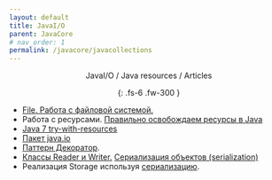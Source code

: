 ```yaml
---
layout: default
title: JavaI/O
parent: JavaCore
# nav_order: 1
permalink: /javacore/javacollections
---
```

<div align="center" markdown="1">
JavaI/O / Java resources / Articles

{: .fs-6 .fw-300 }
</div>


- <a href="http://www.intuit.ru/studies/courses/16/16/lecture/27133?page=4#sect23">File. Работа с файловой системой.</a>
- Работа с ресурсами. <a href="https://habrahabr.ru/post/178405/">Правильно освобождаем ресурсы в Java</a>
- <a href="http://info.javarush.ru/translation/2013/08/19/Java-7-try-with-resources.html">Java 7 try-with-resources</a>
- <a href="http://www.intuit.ru/studies/courses/16/16/lecture/27133">Пакет java.io</a>
- <a href="http://ru.wikipedia.org/wiki/Декоратор_(шаблон_проектирования)">Паттерн Декоратор</a>.
- <a href="http://www.intuit.ru/studies/courses/16/16/lecture/27133?page=4">Классы Reader и Writer.</a>
 <a href="http://www.intuit.ru/studies/courses/16/16/lecture/27133?page=3">Сериализация объектов (serialization)</a>
- Реализация Storage используя <a href="https://habrahabr.ru/post/60317/">сериализацию</a>.







